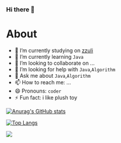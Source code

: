 ### Hi there 👋


# About

- 🔭 I’m currently studying on [zzuli](http://www.zzuli.edu.cn/)
- 🌱 I’m currently learning `Java`
- 👯 I’m looking to collaborate on ...
- 🤔 I’m looking for help with `Java`,`Algorithm`
- 💬 Ask me about `Java`,`Algorithm`
- 📫 How to reach me: ...
- 😄 Pronouns: `coder`
- ⚡ Fun fact: i like plush toy  


[![Anurag's GitHub stats](https://github-readme-stats.vercel.app/api?username=meteor-z)](http://liuzechen.top)

[![Top Langs](https://github-readme-stats.vercel.app/api/top-langs/?username=anuraghazra&layout=compact)](http://liuzechen.top)

![](https://raw.githubusercontent.com/abhisheknaiidu/abhisheknaiidu/master/code.gif)


